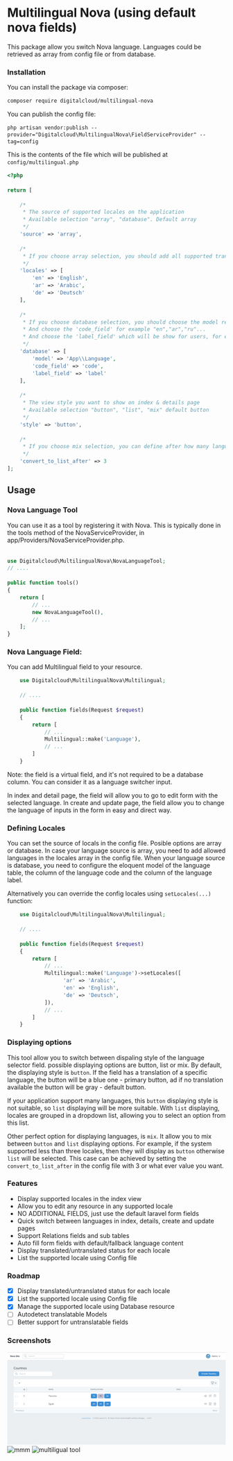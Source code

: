 # Multilingual Nova (using default nova fields)

This package allow you switch Nova language. Languages could be retrieved as array from config file or from database.

### Installation

You can install the package via composer:

```bash
composer require digitalcloud/multilingual-nova
```

You can publish the config file:

```shell
php artisan vendor:publish --provider="Digitalcloud\MultilingualNova\FieldServiceProvider" --tag=config
```

This is the contents of the file which will be published at `config/multilingual.php`

```php
<?php

return [

    /*
     * The source of supported locales on the application
     * Available selection "array", "database". Default array
     */
    'source' => 'array',

    /*
     * If you choose array selection, you should add all supported translation on it as "code" => "label"
     */
    'locales' => [
        'en' => 'English',
        'ar' => 'Arabic',
        'de' => 'Deutsch'
    ],

    /*
     * If you choose database selection, you should choose the model responsible for retrieving supported translations
     * And choose the 'code_field' for example "en","ar","ru"...
     * And choose the 'label_field' which will be show for users, for example "English","EN", ....
     */
    'database' => [
        'model' => 'App\\Language',
        'code_field' => 'code',
        'label_field' => 'label'
    ],

    /*
     * The view style you want to show on index & details page
     * Available selection "button", "list", "mix" default button
     */
    'style' => 'button',

    /*
     * If you choose mix selection, you can define after how many languages should button convert to list
     */
    'convert_to_list_after' => 3
];
```

## Usage

### Nova Language Tool

You can use it as a tool by registering it with Nova. This is typically done in the tools method of the NovaServiceProvider, in app/Providers/NovaServiceProvider.php.

```php

use Digitalcloud\MultilingualNova\NovaLanguageTool;
// ....

public function tools()
{
    return [
        // ...
        new NovaLanguageTool(),
        // ...
    ];
}

```

### Nova Language Field:

You can add Multilingual field to your resource.

```php
    use Digitalcloud\MultilingualNova\Multilingual;
    
    // ....
    
    public function fields(Request $request)
    {
        return [
            // ...
            Multilingual::make('Language'),
            // ...
        ]
    }
```
Note: the field is a virtual field, and it's not required to be a database column. You can consider it as a language switcher input.

In index and detail page, the field will allow you to go to edit form with the selected language.
In create and update page, the field allow you to change the language of inputs in the form in easy and direct way.

### Defining Locales

You can set the source of locals in the config file. Posible options are array or database.
In case your language source is array, you need to add allowed languages in the locales array in the config file.
When your language source is database, you need to configure the eloquent model of the language table, the column of the language code and the column of the language label.

Alternatively you can override the config locales using `setLocales(...)` function:

```php
    use Digitalcloud\MultilingualNova\Multilingual;
    
    // ....
    
    public function fields(Request $request)
    {
        return [
            // ...
            Multilingual::make('Language')->setLocales([
                  'ar' => 'Arabic',
                  'en' => 'English',
                  'de' => 'Deutsch',
            ]),
            // ...
        ]
    }
```

### Displaying options
 
This tool allow you to switch between dispaling style of the language selector field. possible displaying options are button, list or mix.
By default, the displaying style is `button`. If the field has a translation of a specific language, the button will be a blue one - primary button, ad if no translation available the button will be gray - default button. 

If your application support many languages, this `button` displaying style is not suitable, so `list` displaying will be more suitable.
With `list` displaying, locales are grouped in a dropdown list, allowing you to select an option from this list.

Other perfect option for displaying languages, is `mix`. It allow you to mix between `button` and `list` displaying options. For example, if the system supported
less than three locales, then they will display as `button` otherwise `list` will be selected. This case can be achieved by setting the
`convert_to_list_after` in the config file with 3 or what ever value you want.

### Features

* Display supported locales in the index view
* Allow you to edit any resource in any supported locale
* NO ADDITIONAL FIELDS, just use the default laravel form fields
* Quick switch between languages in index, details, create and update pages
* Support Relations fields and sub tables
* Auto fill form fields with default/fallback language content
* Display translated/untranslated status for each locale
* List the supported locale using Config file

### Roadmap

* [x] Display translated/untranslated status for each locale
* [x] List the supported locale using Config file
* [x] Manage the supported locale using Database resource
* [ ] Autodetect translatable Models
* [ ] Better support for untranslatable fields 

### Screenshots

![Index languages buttons](dist/sample.png)
![mmm](https://user-images.githubusercontent.com/41853913/51800174-469f4e80-2234-11e9-8d86-130fc7747bd2.PNG)
![multiligual tool](https://user-images.githubusercontent.com/41853913/51800147-e90b0200-2233-11e9-80b5-8074ea5354bd.PNG)

